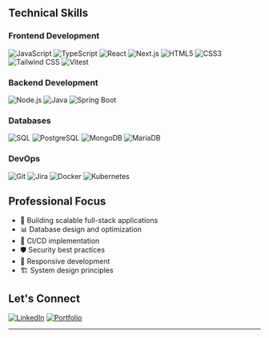 ## Technical Skills

### Frontend Development
![JavaScript](https://img.shields.io/badge/-JavaScript-F7DF1E?style=badge&logo=javascript&logoColor=black)
![TypeScript](https://img.shields.io/badge/-TypeScript-3178C6?style=badge&logo=typescript&logoColor=white)
![React](https://img.shields.io/badge/-React-61DAFB?style=badge&logo=react&logoColor=black)
![Next.js](https://img.shields.io/badge/-Next.js-000000?style=badge&logo=next.js&logoColor=white)
![HTML5](https://img.shields.io/badge/-HTML5-E34F26?style=badge&logo=html5&logoColor=white)
![CSS3](https://img.shields.io/badge/-CSS3-1572B6?style=badge&logo=css3&logoColor=white)
![Tailwind CSS](https://img.shields.io/badge/Tailwind_CSS-grey?style=badge&logo=tailwind-css&logoColor=38B2AC)
![Vitest](https://img.shields.io/badge/Vitest-6E9F18?logo=vitest&logoColor=fff)


### Backend Development
![Node.js](https://img.shields.io/badge/-Node.js-339933?style=badge&logo=node.js&logoColor=white)
![Java](https://img.shields.io/badge/-Java-007396?style=badge&logo=java&logoColor=white)
![Spring Boot](https://img.shields.io/badge/-Spring%20Boot-6DB33F?style=badge&logo=spring-boot&logoColor=white)

### Databases
![SQL](https://img.shields.io/badge/-SQL-4479A1?style=badge&logo=mysql&logoColor=white)
![PostgreSQL](https://img.shields.io/badge/-PostgreSQL-336791?style=badge&logo=postgresql&logoColor=white)
![MongoDB](https://img.shields.io/badge/-MongoDB-47A248?style=badge&logo=mongodb&logoColor=white)
![MariaDB](https://img.shields.io/badge/MariaDB-003545?logo=mariadb&logoColor=white)

### DevOps
![Git](https://img.shields.io/badge/-Git-F05032?style=badge&logo=git&logoColor=white)
![Jira](https://img.shields.io/badge/Jira-0052CC?style=badge&logo=Jira&logoColor=white)
![Docker](https://img.shields.io/badge/-Docker-2496ED?style=badge&logo=docker&logoColor=white)
![Kubernetes](https://img.shields.io/badge/Kubernetes-326CE5?style=badge&logo=Kubernetes&logoColor=white)


## Professional Focus
- 🎯 Building scalable full-stack applications
- 📊 Database design and optimization
- 🔄 CI/CD implementation
- 🛡️ Security best practices
- 📱 Responsive development
- 🏗️ System design principles

## Let's Connect
<p>
  <a href="https://www.linkedin.com/in/mprskalo01"><img alt="LinkedIn" src="https://img.shields.io/badge/LinkedIn-0077B5?style=for-the-badge&logo=linkedin&logoColor=white"/></a>
  <a href="https://www.marioprskalo.dev/"><img alt="Portfolio" src="https://img.shields.io/badge/-Portfolio-000000?style=for-the-badge&logo=koding&logoColor=white"/></a>
</p>

---
